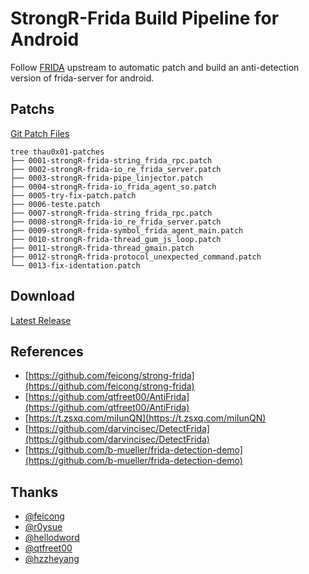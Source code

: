 # StrongR-Frida Build Pipeline for Android

Follow [FRIDA](https://github.com/frida/frida) upstream to automatic patch and build an anti-detection version of frida-server for android.

## Patchs

[Git Patch Files](https://github.com/AAAA-Project/Patchs/tree/master/strongR-frida/frida-core)
```
tree thau0x01-patches
├── 0001-strongR-frida-string_frida_rpc.patch
├── 0002-strongR-frida-io_re_frida_server.patch
├── 0003-strongR-frida-pipe_linjector.patch
├── 0004-strongR-frida-io_frida_agent_so.patch
├── 0005-try-fix-patch.patch
├── 0006-teste.patch
├── 0007-strongR-frida-string_frida_rpc.patch
├── 0008-strongR-frida-io_re_frida_server.patch
├── 0009-strongR-frida-symbol_frida_agent_main.patch
├── 0010-strongR-frida-thread_gum_js_loop.patch
├── 0011-strongR-frida-thread_gmain.patch
├── 0012-strongR-frida-protocol_unexpected_command.patch
└── 0013-fix-identation.patch
```

## Download

[Latest Release](https://github.com/thau0x01/strong-frida-pipeline/releases/latest)

## References

- [https://github.com/feicong/strong-frida](https://github.com/feicong/strong-frida)
- [https://github.com/qtfreet00/AntiFrida](https://github.com/qtfreet00/AntiFrida)
- [https://t.zsxq.com/miIunQN](https://t.zsxq.com/miIunQN)
- [https://github.com/darvincisec/DetectFrida](https://github.com/darvincisec/DetectFrida)
- [https://github.com/b-mueller/frida-detection-demo](https://github.com/b-mueller/frida-detection-demo)

## Thanks

- [@feicong](https://github.com/feicong)
- [@r0ysue](https://github.com/r0ysue)
- [@hellodword](https://github.com/hellodword)
- [@qtfreet00](https://github.com/qtfreet00)
- [@hzzheyang](https://github.com/hzzheyang)
